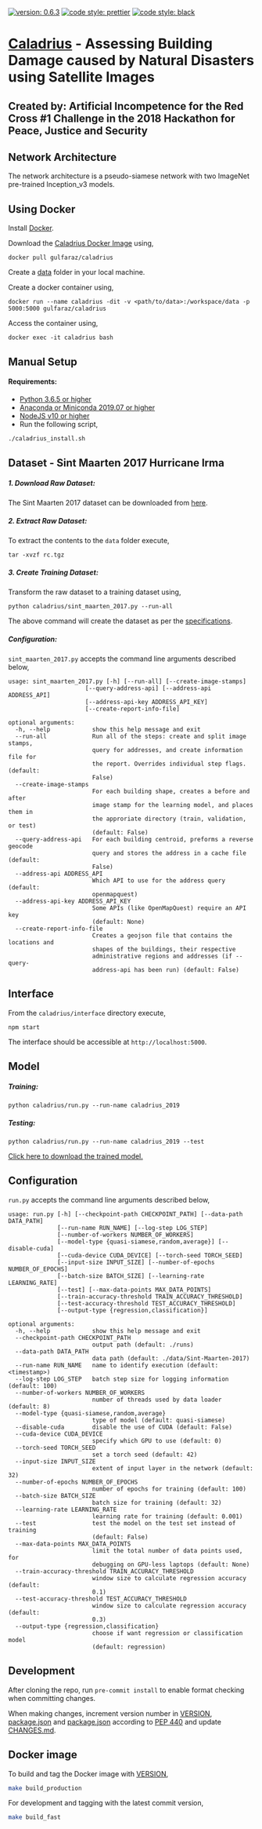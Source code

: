 [![version: 0.6.3](https://img.shields.io/badge/version-0.6.3-ED2E26.svg?style=flat-square)](https://github.com/rodekruis/caladrius)
[![code style: prettier](https://img.shields.io/badge/code_style-prettier-ff69b4.svg?style=flat-square)](https://github.com/prettier/prettier)
[![code style: black](https://img.shields.io/badge/code%20style-black-000000.svg?style=flat-square)](https://github.com/psf/black)

# [Caladrius](https://en.wikipedia.org/wiki/Caladrius) - Assessing Building Damage caused by Natural Disasters using Satellite Images

## Created by: Artificial Incompetence for the Red Cross #1 Challenge in the 2018 Hackathon for Peace, Justice and Security

## Network Architecture

The network architecture is a pseudo-siamese network with two ImageNet
pre-trained Inception_v3 models.

## Using Docker

Install [Docker](https://www.docker.com/get-started).

Download the
[Caladrius Docker Image](https://hub.docker.com/r/gulfaraz/caladrius) using,

```
docker pull gulfaraz/caladrius
```

Create a [data](#dataset) folder in your local machine.

Create a docker container using,

```
docker run --name caladrius -dit -v <path/to/data>:/workspace/data -p 5000:5000 gulfaraz/caladrius
```

Access the container using,

```
docker exec -it caladrius bash
```

## Manual Setup

#### Requirements:

-   [Python 3.6.5 or higher](https://www.python.org/downloads/)
-   [Anaconda or Miniconda 2019.07 or higher](https://www.anaconda.com/distribution/#download-section)
-   [NodeJS v10 or higher](https://nodejs.org/en/download/)
-   Run the following script,

```bash
./caladrius_install.sh
```

## Dataset - Sint Maarten 2017 Hurricane Irma

##### 1. Download Raw Dataset:

The Sint Maarten 2017 dataset can be downloaded from
[here](https://rodekruis.sharepoint.com/sites/510-Team/Gedeelde%20%20documenten/%5BPRJ%5D%20Automated%20Damage%20Assessment/DATASET/Sint-Maarten-2017/rc.tgz "RC Challenge 1 Raw Dataset").

##### 2. Extract Raw Dataset:

To extract the contents to the `data` folder execute,

```
tar -xvzf rc.tgz
```

##### 3. Create Training Dataset:

Transform the raw dataset to a training dataset using,

```
python caladrius/sint_maarten_2017.py --run-all
```

The above command will create the dataset as per the
[specifications](DATASET.md).

##### Configuration:

`sint_maarten_2017.py` accepts the command line arguments described below,

```
usage: sint_maarten_2017.py [-h] [--run-all] [--create-image-stamps]
                      [--query-address-api] [--address-api ADDRESS_API]
                      [--address-api-key ADDRESS_API_KEY]
                      [--create-report-info-file]

optional arguments:
  -h, --help            show this help message and exit
  --run-all             Run all of the steps: create and split image stamps,
                        query for addresses, and create information file for
                        the report. Overrides individual step flags. (default:
                        False)
  --create-image-stamps
                        For each building shape, creates a before and after
                        image stamp for the learning model, and places them in
                        the approriate directory (train, validation, or test)
                        (default: False)
  --query-address-api   For each building centroid, preforms a reverse geocode
                        query and stores the address in a cache file (default:
                        False)
  --address-api ADDRESS_API
                        Which API to use for the address query (default:
                        openmapquest)
  --address-api-key ADDRESS_API_KEY
                        Some APIs (like OpenMapQuest) require an API key
                        (default: None)
  --create-report-info-file
                        Creates a geojson file that contains the locations and
                        shapes of the buildings, their respective
                        administrative regions and addresses (if --query-
                        address-api has been run) (default: False)
```

## Interface

From the `caladrius/interface` directory execute,

```
npm start
```

The interface should be accessible at `http://localhost:5000`.

## Model

##### Training:

```
python caladrius/run.py --run-name caladrius_2019
```

##### Testing:

```
python caladrius/run.py --run-name caladrius_2019 --test
```

[Click here to download the trained model.](https://rodekruis.sharepoint.com/sites/510-Team/Gedeelde%20%20documenten/%5BPRJ%5D%20Automated%20Damage%20Assessment/MODEL/Sint-Maarten-2017/Sint-Maarten-2017v0.4.tgz)

## Configuration

`run.py` accepts the command line arguments described below,

```
usage: run.py [-h] [--checkpoint-path CHECKPOINT_PATH] [--data-path DATA_PATH]
              [--run-name RUN_NAME] [--log-step LOG_STEP]
              [--number-of-workers NUMBER_OF_WORKERS]
              [--model-type {quasi-siamese,random,average}] [--disable-cuda]
              [--cuda-device CUDA_DEVICE] [--torch-seed TORCH_SEED]
              [--input-size INPUT_SIZE] [--number-of-epochs NUMBER_OF_EPOCHS]
              [--batch-size BATCH_SIZE] [--learning-rate LEARNING_RATE]
              [--test] [--max-data-points MAX_DATA_POINTS]
              [--train-accuracy-threshold TRAIN_ACCURACY_THRESHOLD]
              [--test-accuracy-threshold TEST_ACCURACY_THRESHOLD]
              [--output-type {regression,classification}]

optional arguments:
  -h, --help            show this help message and exit
  --checkpoint-path CHECKPOINT_PATH
                        output path (default: ./runs)
  --data-path DATA_PATH
                        data path (default: ./data/Sint-Maarten-2017)
  --run-name RUN_NAME   name to identify execution (default: <timestamp>)
  --log-step LOG_STEP   batch step size for logging information (default: 100)
  --number-of-workers NUMBER_OF_WORKERS
                        number of threads used by data loader (default: 8)
  --model-type {quasi-siamese,random,average}
                        type of model (default: quasi-siamese)
  --disable-cuda        disable the use of CUDA (default: False)
  --cuda-device CUDA_DEVICE
                        specify which GPU to use (default: 0)
  --torch-seed TORCH_SEED
                        set a torch seed (default: 42)
  --input-size INPUT_SIZE
                        extent of input layer in the network (default: 32)
  --number-of-epochs NUMBER_OF_EPOCHS
                        number of epochs for training (default: 100)
  --batch-size BATCH_SIZE
                        batch size for training (default: 32)
  --learning-rate LEARNING_RATE
                        learning rate for training (default: 0.001)
  --test                test the model on the test set instead of training
                        (default: False)
  --max-data-points MAX_DATA_POINTS
                        limit the total number of data points used, for
                        debugging on GPU-less laptops (default: None)
  --train-accuracy-threshold TRAIN_ACCURACY_THRESHOLD
                        window size to calculate regression accuracy (default:
                        0.1)
  --test-accuracy-threshold TEST_ACCURACY_THRESHOLD
                        window size to calculate regression accuracy (default:
                        0.3)
  --output-type {regression,classification}
                        choose if want regression or classification model
                        (default: regression)
```

## Development

After cloning the repo, run `pre-commit install` to enable format checking when committing changes.

When making changes, increment version number in [VERSION](VERSION), [package.json](caladrius/interface/package.json) and [package.json](caladrius/interface/client/package.json) according to [PEP 440](https://www.python.org/dev/peps/pep-0440/) and update [CHANGES.md](CHANGES.md).

## Docker image

To build and tag the Docker image with [VERSION](VERSION),

```bash
make build_production
```

For development and tagging with the latest commit version,

```bash
make build_fast
```
